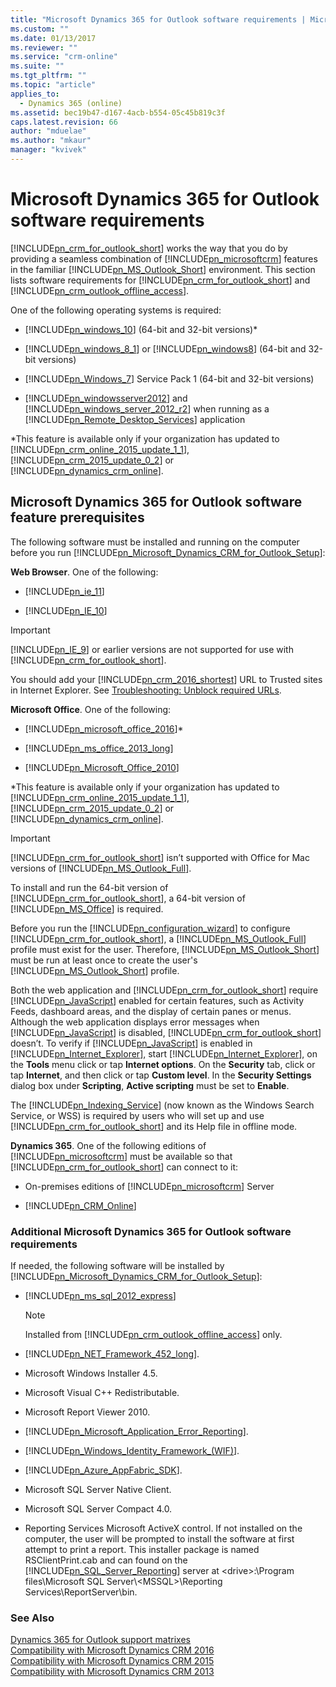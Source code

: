 ```yaml
---
title: "Microsoft Dynamics 365 for Outlook software requirements | MicrosoftDocs"
ms.custom: ""
ms.date: 01/13/2017
ms.reviewer: ""
ms.service: "crm-online"
ms.suite: ""
ms.tgt_pltfrm: ""
ms.topic: "article"
applies_to: 
  - Dynamics 365 (online)
ms.assetid: bec19b47-d167-4acb-b554-05c45b819c3f
caps.latest.revision: 66
author: "mduelae"
ms.author: "mkaur"
manager: "kvivek"
---
```

# Microsoft Dynamics 365 for Outlook software requirements
[!INCLUDE[pn_crm_for_outlook_short](../../includes/pn-crm-for-outlook-short.md)] works the way that you do by providing a seamless combination of [!INCLUDE[pn_microsoftcrm](../../includes/pn-microsoftcrm.md)] features in the familiar [!INCLUDE[pn_MS_Outlook_Short](../../includes/pn-ms-outlook-short.md)] environment. This section lists software requirements for [!INCLUDE[pn_crm_for_outlook_short](../../includes/pn-crm-for-outlook-short.md)] and [!INCLUDE[pn_crm_outlook_offline_access](../../includes/pn-crm-outlook-offline-access.md)].  
  
 One of the following operating systems is required:  
  
-   [!INCLUDE[pn_windows_10](../../includes/pn-windows-10.md)] (64-bit and 32-bit versions)*  
  
-   [!INCLUDE[pn_windows_8_1](../../includes/pn-windows-8-1.md)] or [!INCLUDE[pn_windows8](../../includes/pn-windows8.md)] (64-bit and 32-bit versions)  
  
-   [!INCLUDE[pn_Windows_7](../../includes/pn-windows-7.md)] Service Pack 1 (64-bit and 32-bit versions)  
  
-   [!INCLUDE[pn_windowsserver2012](../../includes/pn-windowsserver2012.md)] and [!INCLUDE[pn_windows_server_2012_r2](../../includes/pn-windows-server-2012-r2.md)] when running as a [!INCLUDE[pn_Remote_Desktop_Services](../../includes/pn-remote-desktop-services.md)] application  
  
*This feature is available only if your organization has updated to [!INCLUDE[pn_crm_online_2015_update_1_1](../../includes/pn-crm-online-2015-update-1-1.md)], [!INCLUDE[pn_crm_2015_update_0_2](../../includes/pn-crm-2015-update-0-2.md)] or [!INCLUDE[pn_dynamics_crm_online](../../includes/pn-dynamics-crm-online.md)].  
  
<a name="BMK_OC_software_prereqs"></a>   
## Microsoft Dynamics 365 for Outlook software feature prerequisites  
 The following software must be installed and running on the computer before you run [!INCLUDE[pn_Microsoft_Dynamics_CRM_for_Outlook_Setup](../../includes/pn-microsoft-dynamics-crm-for-outlook-setup.md)]:  
  
 **Web Browser**. One of the following: 
  
-   [!INCLUDE[pn_ie_11](../../includes/pn-ie-11.md)]  
  
-   [!INCLUDE[pn_IE_10](../../includes/pn-ie-10.md)]  
  
> [!IMPORTANT]
>  [!INCLUDE[pn_IE_9](../../includes/pn-ie-9.md)] or earlier versions are not supported for use with [!INCLUDE[pn_crm_for_outlook_short](../../includes/pn-crm-for-outlook-short.md)].  
>   
>  You should add your [!INCLUDE[pn_crm_2016_shortest](../../includes/pn-crm-2016-shortest.md)] URL to Trusted sites in Internet Explorer. See [Troubleshooting: Unblock required URLs](../../admin/troubleshooting-unblock-urls-required.md). 
  
 **Microsoft Office**. One of the following:  
  
-   [!INCLUDE[pn_microsoft_office_2016](../../includes/pn-microsoft-office-2016.md)]*  
  
-   [!INCLUDE[pn_ms_office_2013_long](../../includes/pn-ms-office-2013-long.md)]  
  
-   [!INCLUDE[pn_Microsoft_Office_2010](../../includes/pn-microsoft-office-2010.md)]  
  
 *This feature is available only if your organization has updated to [!INCLUDE[pn_crm_online_2015_update_1_1](../../includes/pn-crm-online-2015-update-1-1.md)], [!INCLUDE[pn_crm_2015_update_0_2](../../includes/pn-crm-2015-update-0-2.md)] or [!INCLUDE[pn_dynamics_crm_online](../../includes/pn-dynamics-crm-online.md)].  
  
> [!IMPORTANT]
>  [!INCLUDE[pn_crm_for_outlook_short](../../includes/pn-crm-for-outlook-short.md)] isn’t supported with Office for Mac versions of [!INCLUDE[pn_MS_Outlook_Full](../../includes/pn-ms-outlook-full.md)].  
>   
>  To install and run the 64-bit version of [!INCLUDE[pn_crm_for_outlook_short](../../includes/pn-crm-for-outlook-short.md)], a 64-bit version of [!INCLUDE[pn_MS_Office](../../includes/pn-ms-office.md)] is required.  
>   
>  Before you run the [!INCLUDE[pn_configuration_wizard](../../includes/pn-configuration-wizard.md)] to configure [!INCLUDE[pn_crm_for_outlook_short](../../includes/pn-crm-for-outlook-short.md)], a [!INCLUDE[pn_MS_Outlook_Full](../../includes/pn-ms-outlook-full.md)] profile must exist for the user. Therefore, [!INCLUDE[pn_MS_Outlook_Short](../../includes/pn-ms-outlook-short.md)] must be run at least once to create the user's [!INCLUDE[pn_MS_Outlook_Short](../../includes/pn-ms-outlook-short.md)] profile.  
>   
>  Both the web application and [!INCLUDE[pn_crm_for_outlook_short](../../includes/pn-crm-for-outlook-short.md)] require [!INCLUDE[pn_JavaScript](../../includes/pn-javascript.md)] enabled for certain features, such as Activity Feeds, dashboard areas, and the display of certain panes or menus. Although the web application displays error messages when [!INCLUDE[pn_JavaScript](../../includes/pn-javascript.md)] is disabled, [!INCLUDE[pn_crm_for_outlook_short](../../includes/pn-crm-for-outlook-short.md)] doesn’t. To verify if [!INCLUDE[pn_JavaScript](../../includes/pn-javascript.md)] is enabled in [!INCLUDE[pn_Internet_Explorer](../../includes/pn-internet-explorer.md)], start [!INCLUDE[pn_Internet_Explorer](../../includes/pn-internet-explorer.md)], on the **Tools** menu click or tap **Internet options**. On the **Security** tab, click or tap **Internet**, and then click or tap **Custom level**. In the **Security Settings** dialog box under **Scripting**, **Active scripting** must be set to **Enable**.  
>   
>  The [!INCLUDE[pn_Indexing_Service](../../includes/pn-indexing-service.md)] (now known as the Windows Search Service, or WSS) is required by users who will set up and use [!INCLUDE[pn_crm_for_outlook_short](../../includes/pn-crm-for-outlook-short.md)] and its Help file in offline mode.  
  
 **Dynamics 365**. One of the following editions of [!INCLUDE[pn_microsoftcrm](../../includes/pn-microsoftcrm.md)] must be available so that [!INCLUDE[pn_crm_for_outlook_short](../../includes/pn-crm-for-outlook-short.md)] can connect to it:  
  
-   On-premises editions of [!INCLUDE[pn_microsoftcrm](../../includes/pn-microsoftcrm.md)] Server  
  
-   [!INCLUDE[pn_CRM_Online](../../includes/pn-crm-online.md)]  
  
<a name="BKMK_OC_additional_reqs"></a>   
### Additional Microsoft Dynamics 365 for Outlook software requirements  
 If needed, the following software will be installed by [!INCLUDE[pn_Microsoft_Dynamics_CRM_for_Outlook_Setup](../../includes/pn-microsoft-dynamics-crm-for-outlook-setup.md)]:  
  
-   [!INCLUDE[pn_ms_sql_2012_express](../../includes/pn-ms-sql-2012-express.md)]  
  
    > [!NOTE]
    >  Installed from [!INCLUDE[pn_crm_outlook_offline_access](../../includes/pn-crm-outlook-offline-access.md)] only.  
  
-   [!INCLUDE[pn_NET_Framework_452_long](../../includes/pn-net-framework-452-long.md)].  
  
-   Microsoft Windows Installer 4.5.  
  
-   Microsoft Visual C++ Redistributable.  
  
-   Microsoft Report Viewer 2010.  
  
-   [!INCLUDE[pn_Microsoft_Application_Error_Reporting](../../includes/pn-microsoft-application-error-reporting.md)].  
  
-   [!INCLUDE[pn_Windows_Identity_Framework_(WIF)](../../includes/pn-windows-identity-framework-wif.md)].  
  
-   [!INCLUDE[pn_Azure_AppFabric_SDK](../../includes/pn-azure-appfabric-sdk.md)].  
  
-   Microsoft SQL Server Native Client.  
  
-   Microsoft SQL Server Compact 4.0.  
  
-   Reporting Services Microsoft ActiveX control. If not installed on the computer, the user will be prompted to install the software at first attempt to print a report. This installer package is named RSClientPrint.cab and can found on the [!INCLUDE[pn_SQL_Server_Reporting](../../includes/pn-sql-server-reporting.md)] server at \<drive>:\Program files\Microsoft SQL Server\\<MSSQL\>\Reporting Services\ReportServer\bin.  
  
### See Also  
 [Dynamics 365 for Outlook support matrixes](support.md)   
 [Compatibility with Microsoft Dynamics CRM 2016](https://support.microsoft.com/en-us/kb/3124955)   
 [Compatibility with Microsoft Dynamics CRM 2015](https://support.microsoft.com/en-us/kb/3018360)   
 [Compatibility with Microsoft Dynamics CRM 2013](https://support.microsoft.com/en-us/kb/3005167)
